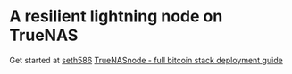 # A resilient lightning node on TrueNAS

Get started at [seth586](https://github.com/seth586) [TrueNASnode - full bitcoin stack deployment guide](https://github.com/seth586/guides/blob/master/FreeNAS/bitcoin/README.md)